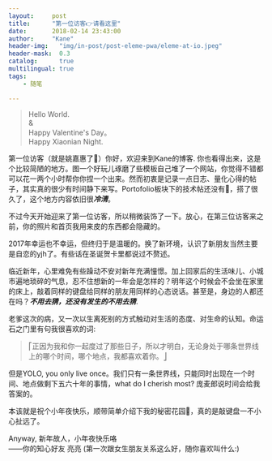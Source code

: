 ```yaml
---
layout:     post
title:      "第一位访客👉请看这里"
date:       2018-02-14 23:43:00
author:     "Kane"
header-img:   "img/in-post/post-eleme-pwa/eleme-at-io.jpeg"
header-mask:  0.3
catalog:      true
multilingual: true
tags:
    - 随笔

---
```

>Hello World. <br/>
>&<br/>
>Happy Valentine's Day。
><br/>
>Happy Xiaonian Night.

第一位访客（就是姚嘉惠了🙂）你好，欢迎来到Kane的博客. 你也看得出来，这是个比较简陋的地方。图一个好玩儿琢磨了些模板自己堆了一个网站，你觉得不错都可以花一两个小时帮你你捏一个出来。然而初衷是记录一点日志、量化心得的帖子，其实真的很少有时间静下来写。Portofolio板块下的技术帖还没有🙂，搭了很久了，这个地方内容依旧很***冷清***。 


不过今天开始迎来了第一位访客，所以稍微装饰了一下。放心，在第三位访客来之前，你的照片和首页我用来皮的东西都会隐藏的。

2017年幸运也不幸运，但终归于是温暖的。换了新环境，认识了新朋友当然主要是自恋的yjh了。有些话在圣诞贺卡里都说过不赘述。

临近新年，心里难免有些躁动不安对新年充满憧憬。加上回家后的生活味儿、小城市遍地琐碎的气息，忍不住想新的一年会是怎样的？明年这个时候会不会坐在家里的床上，敲着同样的键盘给同样的朋友用同样的心态说话。甚至是，身边的人都还在吗？***不用去猜，还没有发生的不用去猜***.

老爹这次的病，又一次以生离死别的方式触动对生活的态度、对生命的认知。命运石之门里有句我很喜欢的词:  
>⎡正因为我和你一起度过了那些日子，所以才明白，无论身处于哪条世界线上的哪个时间，哪个地点，我都喜欢着你。⎦

但是YOLO, you only live once。我们只有一条世界线，只能同时出现在一个时间、地点做剩下五六十年的事情，what do I cherish most? 庞麦郎说时间会给我答案的。

本该就是祝个小年夜快乐，顺带简单介绍下我的秘密花园🙂，真的是敲键盘一不小心扯远了。

Anyway, 新年故人，小年夜快乐咯  
  ——你的知心好友 亮亮 (第一次跟女生朋友关系这么好，随你喜欢叫什么:)
